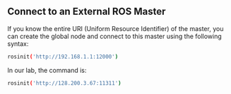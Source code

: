 ## Connect to an External ROS Master
If you know the entire URI (Uniform Resource Identifier) of the master, you can create the global node and connect to this master using the following syntax:
```bash
rosinit('http://192.168.1.1:12000')
```
In our lab, the command is:
```bash
rosinit('http://128.200.3.67:11311')
```
